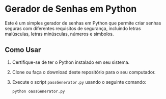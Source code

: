 # Gerador de Senhas em Python

Este é um simples gerador de senhas em Python que permite criar senhas seguras com diferentes requisitos de segurança, incluindo letras maiúsculas, letras minúsculas, números e símbolos.

## Como Usar

1. Certifique-se de ter o Python instalado em seu sistema.

2. Clone ou faça o download deste repositório para o seu computador.

3. Execute o script `passGenerator.py` usando o seguinte comando:

   ```bash
   python oassGenerator.py
